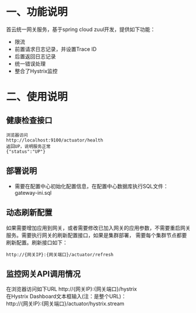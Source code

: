 # 一、功能说明  
首云统一网关服务，基于spring cloud zuul开发，提供如下功能：
- 限流
- 前置请求日志记录，并设置Trace ID
- 后置返回日志记录
- 统一错误处理
- 整合了Hystrix监控

# 二、使用说明
## 健康检查接口
    浏览器访问  
    http://localhost:9100/actuator/health  
    返回UP，说明服务正常
    {"status":"UP"}

## 部署说明
- 需要在配置中心初始化配置信息，在配置中心数据库执行SQL文件：gateway-ini.sql

## 动态刷新配置
如果需要增加应用到网关，或者需要修改已加入网关的应用参数，不需要重启网关服务。需要执行网关的刷新配置接口，如果是集群部署，
需要每个集群节点都要刷新配置。刷新接口如下：

    http://{网关IP}:{网关端口}/actuator/refresh
    
## 监控网关API调用情况
在浏览器访问如下URL
http://{网关IP}:{网关端口}/hystrix  
在Hystrix Dashboard文本框输入(注：是整个URL)：   
http://{网关IP}:{网关端口}/actuator/hystrix.stream 